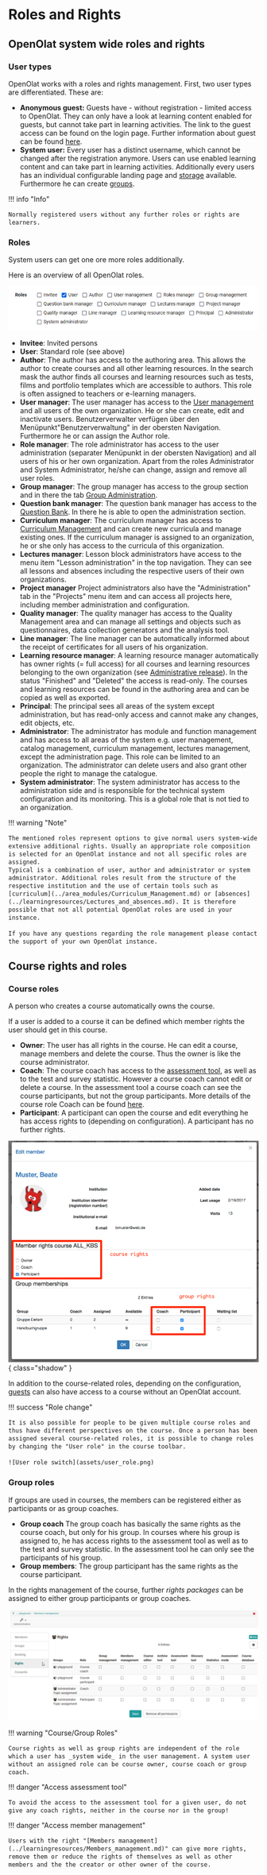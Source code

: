 # Roles and Rights

## OpenOlat system wide roles and rights

### User types

OpenOlat works with a roles and rights management. First, two user types are differentiated. These are:

* **Anonymous guest:** Guests have - without registration - limited access to OpenOlat. They can only have a look at learning content enabled for guests, but cannot take part in learning activities. The link to the guest access can be found on the login page. Further information about guest can be found [here](guest_access.md).
* **System user:**  Every user has a distinct username, which cannot be changed after the registration anymore. Users can use enabled learning content and can take part in learning activities. Additionally every users has an individual configurable landing page and [storage](../personal_menu/Personal_folders.md) available. Furthermore he can create [groups](../groups/index.md).

!!! info "Info"

    Normally registered users without any further roles or rights are learners.

### Roles

System users can get one ore more roles additionally.

Here is an overview of all OpenOlat roles.

![Rollen in OpenOlat](assets/roles_18_en.png)

* **Invitee**: Invited persons
* **User**: Standard role (see above)
* **Author**: The author has access to the authoring area. This allows the author to create courses and all other learning resources. In the search mask the author finds all courses and learning resources such as tests, films and portfolio templates which are accessible to authors. This role is often assigned to teachers or e-learning managers.
* **User manager**: The user manager has access to the [User management](../../manual_admin/usermanagement/index.md) and all users of the own organization. He or she can create, edit and inactivate users. Benutzerverwalter verfügen über den  Menüpunkt"Benutzerverwaltung" in der obersten Navigation. Furthermore he or can assign the Author role.
* **Role manager**: The role administrator has access to the user administration (separater Menüpunkt in der obersten Navigation) and all users of his or her own organization. Apart from the roles Administrator and System Administrator, he/she can change, assign and remove all user roles.
* **Group manager**: The group manager has access to the group section and in there the tab [Group Administration](../area_modules/Group_Management.md). 
* **Question bank manager**: The question bank manager has access to the [Question Bank](../area_modules/Question_Bank.md). In there he is able to open the administration section.
* **Curriculum manager**: The curriculum manager has access to [Curriculum Management](../area_modules/Curriculum_Management.md) and can create new curricula and manage existing ones. If the curriculum manager is assigned to an organization, he or she only has access to the curricula of this organization.
* **Lectures manager**: Lesson block administrators have access to the menu item "Lesson administration" in the top navigation. They can see all lessons and absences including the respective users of their own organizations.   
* **Project manager** Project administrators also have the "Administration" tab in the "Projects" menu item and can access all projects here, including member administration and configuration.
* **Quality manager**: The quality manager has access to the Quality Management area and can manage all settings and objects such as questionnaires, data collection generators and the analysis tool.
* **Line manager**: The line manager can be automatically informed about the receipt of certificates for all users of his organization.
* **Learning resource manager**: A learning resource manager automatically has owner rights (= full access) for all courses and learning resources belonging to the own organization (see [Administrative release](../learningresources/Access_configuration.md#administrative-release)). In the status "Finished" and "Deleted" the access is read-only. The courses and learning resources can be found in the authoring area and can be copied as well as exported.
* **Principal**: The principal sees all areas of the system except administration, but has read-only access and cannot make any changes, edit objects, etc.
* **Administrator**: The administrator has module and function management and has access to all areas of the system e.g. user management, catalog management, curriculum management, lectures management, except the administration page. This role can be limited to an organization. The administrator can delete users and also grant other people the right to manage the catalogue.
* **System administrator**: The system administrator has access to the administration side and is responsible for the technical system configuration and its monitoring. This is a global role that is not tied to an organization.

!!! warning "Note"

    The mentioned roles represent options to give normal users system-wide extensive additional rights. Usually an appropriate role composition is selected for an OpenOlat instance and not all specific roles are assigned.
    Typical is a combination of user, author and administrator or system administrator. Additional roles result from the structure of the respective institution and the use of certain tools such as [curriculum](../area_modules/Curriculum_Management.md) or [absences](../learningresources/Lectures_and_absences.md). It is therefore possible that not all potential OpenOlat roles are used in your instance.
    
    If you have any questions regarding the role management please contact the support of your own OpenOlat instance.

## Course rights and roles  

### Course roles

A person who creates a course automatically owns the course.

If a user is added to a course it can be defined which member rights the user
should get in this course.  

* **Owner**: The user has all rights in the course. He can edit a course, manage members and delete the course. Thus the owner is like the course administrator.
* **Coach**: The course coach has access to the [assessment tool](../learningresources/Assessment_tool_overview.md), as well as to the test and survey statistic. However a course coach cannot edit or delete a course. In the assessment tool a course coach can see the course participants, but not the group participants. More details of the course role Coach can be found [here](coach.md).
* **Participant**: A participant can open the course and edit everything he has access rights to (depending on configuration). A participant has no further rights.

![Course rights](assets/course_rights.png){ class="shadow" }

In addition to the course-related roles, depending on the configuration,
[guests](guest_access.md) can also have access to a course without an OpenOlat account.

!!! success "Role change"
  
    It is also possible for people to be given multiple course roles and thus have different perspectives on the course. Once a person has been assigned several course-related roles, it is possible to change roles by changing the "User role" in the course toolbar.
    
    ![User role switch](assets/user_role.png)

### Group roles

If groups are used in courses, the members can be registered either as participants or as group coaches. 

* **Group coach** The group coach has basically the same rights as the course coach, but only for his group. In courses where his group is assigned to, he has access rights to the assessment tool as well as to the test and survey statistic. In the assessment tool he can only see the participants of his group.
* **Group members**: The group participant has the same rights as the course participant.

In the rights management of the course, further *rights packages* can be assigned to either group participants or group coaches.

![Course rights additional configuration](assets/memebers_managent.png)

!!! warning "Course/Group Roles"

    Course rights as well as group rights are independent of the role which a user has _system wide_ in the user management. A system user without an assigned role can be course owner, course coach or group coach. 

!!! danger "Access assessment tool"

    To avoid the access to the assessment tool for a given user, do not give any coach rights, neither in the course nor in the group!

!!! danger "Access member management"

    Users with the right "[Members management](../learningresources/Members_management.md)" can give more rights, remove them or reduce the rights of themselves as well as other members and the the creator or other owner of the course.
